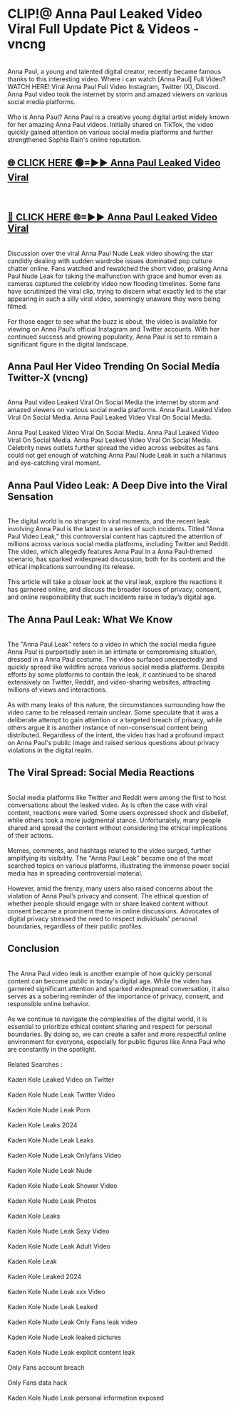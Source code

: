 # CLIP!@ Anna Paul Leaked Video Viral Full Update Pict & Videos - vncng
<br>
Anna Paul, a young and talented digital creator, recently became famous thanks to this interesting video. Where i can watch [Anna Paul] Full Video? WATCH HERE! Viral Anna Paul Full Video Instagram, Twitter (X), Discord. Anna Paul video took the internet by storm and amazed viewers on various social media platforms.
<br><br>
Who is Anna Paul? Anna Paul is a creative young digital artist widely known for her amazing Anna Paul videos. Initially shared on TikTok, the video quickly gained attention on various social media platforms and further strengthened Sophia Rain's online reputation.
<br>
<h2><a href="https://bestclip.site?title=Anna_Paul">🌐 CLICK HERE 🟢=►► Anna Paul Leaked Video Viral</a></h2>
<br>
<h2><a href="https://bestclip.site?title=Anna_Paul">🔴 CLICK HERE 🌐=►► Anna Paul Leaked Video Viral</a></h2>
<br>
Discussion over the viral Anna Paul Nude Leak video showing the star candidly dealing with sudden wardrobe issues dominated pop culture chatter online. Fans watched and rewatched the short video, praising Anna Paul Nude Leak for taking the malfunction with grace and humor even as cameras captured the celebrity video now flooding timelines. Some fans have scrutinized the viral clip, trying to discern what exactly led to the star appearing in such a silly viral video, seemingly unaware they were being filmed.
<br><br>
For those eager to see what the buzz is about, the video is available for viewing on Anna Paul’s official Instagram and Twitter accounts. With her continued success and growing popularity, Anna Paul is set to remain a significant figure in the digital landscape.
<br>
<h2>Anna Paul Her Video Trending On Social Media Twitter-X (vncng)</h2>
<br>
Anna Paul video Leaked Viral On Social Media the internet by storm and amazed viewers on various social media platforms. Anna Paul Leaked Video Viral On Social Media. Anna Paul Leaked Video Viral On Social Media.
<br><br>
Anna Paul Leaked Video Viral On Social Media. Anna Paul Leaked Video Viral On Social Media. Anna Paul Leaked Video Viral On Social Media. Celebrity news outlets further spread the video across websites as fans could not get enough of watching Anna Paul Nude Leak in such a hilarious and eye-catching viral moment.
<br>
<h2>Anna Paul Video Leak: A Deep Dive into the Viral Sensation</h2>
<br>
The digital world is no stranger to viral moments, and the recent leak involving Anna Paul is the latest in a series of such incidents. Titled "Anna Paul Video Leak," this controversial content has captured the attention of millions across various social media platforms, including Twitter and Reddit. The video, which allegedly features Anna Paul in a Anna Paul-themed scenario, has sparked widespread discussion, both for its content and the ethical implications surrounding its release.
<br><br>
This article will take a closer look at the viral leak, explore the reactions it has garnered online, and discuss the broader issues of privacy, consent, and online responsibility that such incidents raise in today’s digital age.
<br>
<h2>The Anna Paul Leak: What We Know</h2>
<br>
The "Anna Paul Leak" refers to a video in which the social media figure Anna Paul is purportedly seen in an intimate or compromising situation, dressed in a Anna Paul costume. The video surfaced unexpectedly and quickly spread like wildfire across various social media platforms. Despite efforts by some platforms to contain the leak, it continued to be shared extensively on Twitter, Reddit, and video-sharing websites, attracting millions of views and interactions.
<br><br>
As with many leaks of this nature, the circumstances surrounding how the video came to be released remain unclear. Some speculate that it was a deliberate attempt to gain attention or a targeted breach of privacy, while others argue it is another instance of non-consensual content being distributed. Regardless of the intent, the video has had a profound impact on Anna Paul's public image and raised serious questions about privacy violations in the digital realm.
<br>
<h2>The Viral Spread: Social Media Reactions</h2>
<br>
Social media platforms like Twitter and Reddit were among the first to host conversations about the leaked video. As is often the case with viral content, reactions were varied. Some users expressed shock and disbelief, while others took a more judgmental stance. Unfortunately, many people shared and spread the content without considering the ethical implications of their actions.
<br><br>
Memes, comments, and hashtags related to the video surged, further amplifying its visibility. The "Anna Paul Leak" became one of the most searched topics on various platforms, illustrating the immense power social media has in spreading controversial material.
<br><br>
However, amid the frenzy, many users also raised concerns about the violation of Anna Paul’s privacy and consent. The ethical question of whether people should engage with or share leaked content without consent became a prominent theme in online discussions. Advocates of digital privacy stressed the need to respect individuals' personal boundaries, regardless of their public profiles.
<br>
<h2>Conclusion</h2>
<br>
The Anna Paul video leak is another example of how quickly personal content can become public in today's digital age. While the video has garnered significant attention and sparked widespread conversation, it also serves as a sobering reminder of the importance of privacy, consent, and responsible online behavior.
<br><br>
As we continue to navigate the complexities of the digital world, it is essential to prioritize ethical content sharing and respect for personal boundaries. By doing so, we can create a safer and more respectful online environment for everyone, especially for public figures like Anna Paul who are constantly in the spotlight.
<br><br>
Related Searches :
<br><br>
Kaden Kole Leaked Video on Twitter
<br><br>
Kaden Kole Nude Leak Twitter Video
<br><br>
Kaden Kole Nude Leak Porn
<br><br>
Kaden Kole Leaks 2024
<br><br>
Kaden Kole Nude Leak Leaks
<br><br>
Kaden Kole Nude Leak Onlyfans Video
<br><br>
Kaden Kole Nude Leak Nude
<br><br>
Kaden Kole Nude Leak Shower Video
<br><br>
Kaden Kole Nude Leak Photos
<br><br>
Kaden Kole Leaks
<br><br>
Kaden Kole Nude Leak Sexy Video
<br><br>
Kaden Kole Nude Leak Adult Video
<br><br>
Kaden Kole Leak
<br><br>
Kaden Kole Leaked 2024
<br><br>
Kaden Kole Nude Leak xxx Video
<br><br>
Kaden Kole Nude Leak Leaked
<br><br>
Kaden Kole Nude Leak Only Fans leak video
<br><br>
Kaden Kole Nude Leak leaked pictures
<br><br>
Kaden Kole Nude Leak explicit content leak
<br><br>
Only Fans account breach
<br><br>
Only Fans data hack
<br><br>
Kaden Kole Nude Leak personal information exposed